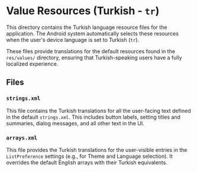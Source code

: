 # Value Resources (Turkish - `tr`)

This directory contains the Turkish language resource files for the application. The Android system automatically selects these resources when the user's device language is set to Turkish (`tr`).

These files provide translations for the default resources found in the `res/values/` directory, ensuring that Turkish-speaking users have a fully localized experience.

## Files

### `strings.xml`

This file contains the Turkish translations for all the user-facing text defined in the default `strings.xml`. This includes button labels, setting titles and summaries, dialog messages, and all other text in the UI.

### `arrays.xml`

This file provides the Turkish translations for the user-visible entries in the `ListPreference` settings (e.g., for Theme and Language selection). It overrides the default English arrays with their Turkish equivalents.

